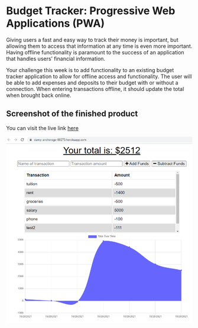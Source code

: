 # Budget Tracker: Progressive Web Applications (PWA)

Giving users a fast and easy way to track their money is important, but allowing them to access that information at any time is even more important. Having offline functionality is paramount to the success of an application that handles users’ financial information.

Your challenge this week is to add functionality to an existing budget tracker application to allow for offline access and functionality. The user will be able to add expenses and deposits to their budget with or without a connection. When entering transactions offline, it should update the total when brought back online.

## Screenshot of the finished product

You can visit the live link [here](https://damp-anchorage-00273.herokuapp.com/)

![Challenge Demo](./assets/budget-tracker.png)
